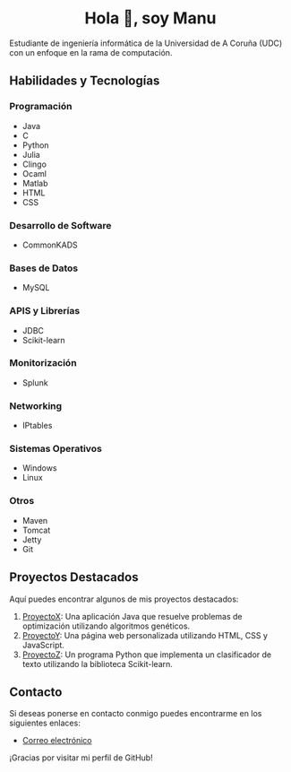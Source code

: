 <h1 align="center">Hola 👋, soy Manu</h1>

Estudiante de ingeniería informática de la Universidad de A Coruña (UDC) con un enfoque en la rama de computación.

## Habilidades y Tecnologías

### Programación
- Java
- C
- Python
- Julia
- Clingo
- Ocaml
- Matlab
- HTML
- CSS

### Desarrollo de Software
- CommonKADS

### Bases de Datos
- MySQL

### APIS y Librerías
- JDBC
- Scikit-learn

### Monitorización
- Splunk

### Networking
- IPtables

### Sistemas Operativos
- Windows
- Linux

### Otros
- Maven
- Tomcat
- Jetty
- Git

## Proyectos Destacados

Aquí puedes encontrar algunos de mis proyectos destacados:

1. [ProyectoX](link-al-proyecto): Una aplicación Java que resuelve problemas de optimización utilizando algoritmos genéticos.
2. [ProyectoY](link-al-proyecto): Una página web personalizada utilizando HTML, CSS y JavaScript.
3. [ProyectoZ](link-al-proyecto): Un programa Python que implementa un clasificador de texto utilizando la biblioteca Scikit-learn.

## Contacto

Si deseas ponerse en contacto conmigo puedes encontrarme en los siguientes enlaces:

- [Correo electrónico](manuel.amestoy@udc.es)

¡Gracias por visitar mi perfil de GitHub!

